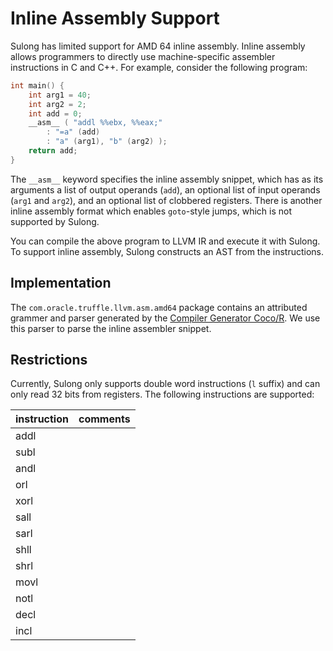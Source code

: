 # Inline Assembly Support

Sulong has limited support for AMD 64 inline assembly. Inline assembly
allows programmers to directly use machine-specific assembler instructions
in C and C++. For example, consider the following program:

```c
int main() {
    int arg1 = 40;
    int arg2 = 2;
    int add = 0;
    __asm__ ( "addl %%ebx, %%eax;"
        : "=a" (add)
        : "a" (arg1), "b" (arg2) );
    return add;
}
```

The `__asm__` keyword specifies the inline assembly snippet, which has
as its arguments a list of output operands (`add`), an optional list of
input operands (`arg1` and `arg2`), and an optional list of clobbered
registers. There is another inline assembly format which enables
`goto`-style jumps, which is not supported by Sulong.

You can compile the above program to LLVM IR and execute it with Sulong.
To support inline assembly, Sulong constructs an AST from the instructions.

## Implementation

The `com.oracle.truffle.llvm.asm.amd64` package contains an attributed
grammer and parser generated by the [Compiler Generator Coco/R](http://www.ssw.uni-linz.ac.at/Coco/).
We use this parser to parse the inline assembler snippet.

## Restrictions

Currently, Sulong only supports double word instructions (`l` suffix) and
can only read 32 bits from registers. The following instructions are
supported:

| instruction | comments |
|-------------|----------|
| addl        |          |
| subl        |          |
| andl        |          |
| orl         |          |
| xorl        |          |
| sall        |          |
| sarl        |          |
| shll        |          |
| shrl        |          |
| movl        |          |
| notl        |          |
| decl        |          |
| incl        |          |
